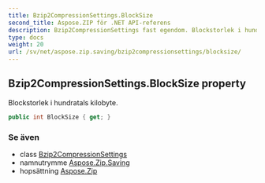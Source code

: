 ```yaml
---
title: Bzip2CompressionSettings.BlockSize
second_title: Aspose.ZIP för .NET API-referens
description: Bzip2CompressionSettings fast egendom. Blockstorlek i hundratals kilobyte.
type: docs
weight: 20
url: /sv/net/aspose.zip.saving/bzip2compressionsettings/blocksize/
---
```

## Bzip2CompressionSettings.BlockSize property

Blockstorlek i hundratals kilobyte.

```csharp
public int BlockSize { get; }
```

### Se även

* class [Bzip2CompressionSettings](../)
* namnutrymme [Aspose.Zip.Saving](../../bzip2compressionsettings/)
* hopsättning [Aspose.Zip](../../../)


